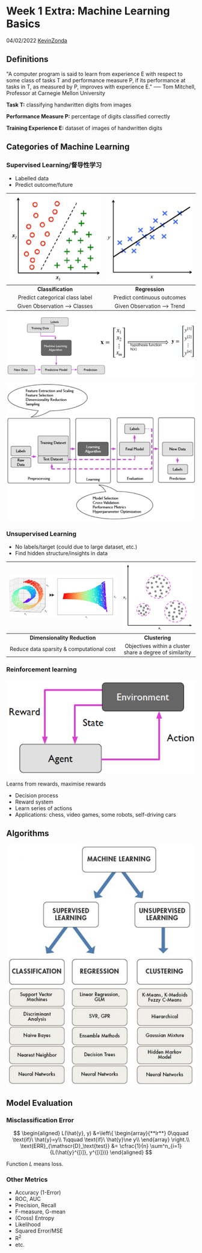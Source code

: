 # Week 1 Extra: Machine Learning Basics

04/02/2022 [KevinZonda](https://github.com/KevinZonda)

## Definitions

"A computer program is said to learn from experience E with respect to some class of tasks T and performance measure P, if its performance at tasks in T, as measured by P, improves with experience E."
── Tom Mitchell, Professor at Carnegie Mellon University

**Task T:** classifying handwritten digits from images

**Performance Measure P:** percentage of digits classified correctly

**Training Experience E:** dataset of images of handwritten digits

## Categories of Machine Learning

### Supervised Learning/督导性学习

- Labelled data
- Predict outcome/future

| ![](img/Wk1/ex-mlb/spv-l-c.png) | ![](img/Wk1/ex-mlb/spv-l-r.png) |
| :-----------------------------: | :-----------------------------: |
|       **Classification**        |         **Regression**          |
| Predict categorical class label |   Predict continuous outcomes   |
|   Given Observation ⟶ Classes   |    Given Observation ⟶ Trend    |

![](img/Wk1/ex-mlb/spv-l-wf.png)

![](img/Wk1/ex-mlb/spv-l-wf-d.png)



### Unsupervised Learning

- No labels/target (could due to large dataset, etc.)
- Find hidden structure/insights in data


|     ![](img/Wk1/ex-mlb/unspv-l-d.png)     |             ![](img/Wk1/ex-mlb/unspv-c.png)              |
| :---------------------------------------: | :------------------------------------------------------: |
|       **Dimensionality Reduction**        |                      **Clustering**                      |
| Reduce data sparsity & computational cost | Objectives within a cluster share a degree of similarity |

### Reinforcement learning

![](img/Wk1/ex-mlb/rinf-l.png)

Learns from rewards, maximise rewards

- Decision process
- Reward system
- Learn series of actions
- Applications: chess, video games, some robots, self-driving cars

## Algorithms

![](img/Wk1/ex-mlb/algo.png)

## Model Evaluation

### Misclassification Error

$$
\begin{aligned}
  L(\hat{y}, y) &=\left\{
    \begin{array}{**lr**}
    0\qquad \text{if}\ \hat{y}=y\\
    1\qquad \text{if}\ \hat{y}\ne y\\
    \end{array}
  \right.\\
  \text{ERR}_{\mathscr{D}_\text{test}} &=
    \cfrac{1}{n} \sum^n_{i=1}{L(\hat{y}^{[i]}, y^{[i]})}
\end{aligned}
$$

Function $L$ means loss.

### Other Metrics

- Accuracy (1-Error)
- ROC, AUC
- Precision, Recall
- F-measure, G-mean
- (Cross) Entropy
- Likelihood
- Squared Error/MSE
- R<sup>2</sup>
- etc.

